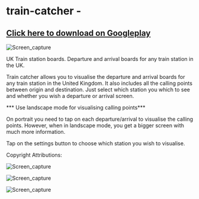# train-catcher - 

## [Click here to download on Googleplay](https://play.google.com/store/apps/details?id=com.uk.traincatcher)

![Screen_capture](./screenshots/Screenshot_03.png)

UK Train station boards. Departure and arrival boards for any train station in the UK.

Train catcher allows you to visualise the departure and arrival boards for any train station in the United Kingdom. It also includes all the calling points between origin and destination. Just select which station you which to see and whether you wish a departure or arrival screen.

*** Use landscape mode for visualising calling points***

On portrait you need to tap on each departure/arrival to visualise the calling points. However, when in landscape mode, you get a bigger screen with much more information.

Tap on the settings button to choose which station you wish to visualise.

Copyright Attributions:

![Screen_capture](./screenshots/Screenshot_01.png)

![Screen_capture](./screenshots/Screenshot_02.png)

![Screen_capture](./screenshots/Screenshot_04.png)
